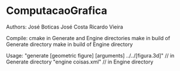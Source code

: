 # ComputacaoGrafica

Authors:
José Boticas
José Costa
Ricardo Vieira

Compile:
cmake in Generate and Engine directories
make in build of Generate directory
make in build of Engine directory

Usage:
"generate [geometric figure] [arguments] ../../[figura.3d]" // in Generate directory
"engine coisas.xml"                                         // in Engine directory